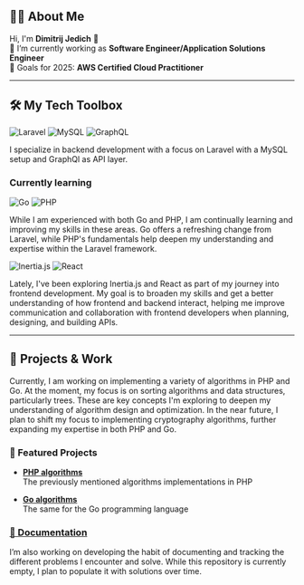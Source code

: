 ## 🧑‍💻 About Me

Hi, I'm **Dimitrij Jedich** 👋  
🔭 I’m currently working as **Software Engineer/Application Solutions Engineer**  
🎯 Goals for 2025: **AWS Certified Cloud Practitioner**  

---

## 🛠️ My Tech Toolbox

![Laravel](https://img.shields.io/badge/-Laravel-FF2D20?logo=laravel&logoColor=white&style=plastic)
![MySQL](https://img.shields.io/badge/-MySQL-4479A1?logo=mysql&logoColor=white&style=plastic)
![GraphQL](https://img.shields.io/badge/-GraphQL-E10098?logo=graphql&logoColor=white&style=plastic)

I specialize in backend development with a focus on Laravel with a MySQL setup and GraphQl as API layer.

### Currently learning

![Go](https://img.shields.io/badge/-Go-00ADD8?logo=go&logoColor=white&style=platic)
![PHP](https://img.shields.io/badge/-PHP-8993BE?logo=php&logoColor=white&style=plastic)

While I am experienced with both Go and PHP, I am continually learning and improving my skills in these areas. Go offers a refreshing change from Laravel, while PHP's fundamentals help deepen my understanding and expertise within the Laravel framework.

![Inertia.js](https://img.shields.io/badge/-Inertia.js-4B8F8C?logo=inertia&logoColor=white&style=plastic)
![React](https://img.shields.io/badge/-React-61DAFB?logo=react&logoColor=white&style=plastic)

Lately, I've been exploring Inertia.js and React as part of my journey into frontend development. My goal is to broaden my skills and get a better understanding of how frontend and backend interact, helping me improve communication and collaboration with frontend developers when planning, designing, and building APIs.

---

## 🚀 Projects & Work

Currently, I am working on implementing a variety of algorithms in PHP and Go. At the moment, my focus is on sorting algorithms and data structures, particularly trees. These are key concepts I'm exploring to deepen my understanding of algorithm design and optimization. In the near future, I plan to shift my focus to implementing cryptography algorithms, further expanding my expertise in both PHP and Go.

### 📌 Featured Projects

- **[PHP algorithms](https://github.com/FaSe22/phpalgorithms)**  
  The previously mentioned algorithms implementations in PHP

- **[Go algorithms](https://github.com/dimitrijjedich/go-algorithms)**  
  The same for the Go programming language

### [📑 Documentation](https://github.com/dimitrijjedich/Documentation/)

I’m also working on developing the habit of documenting and tracking the different problems I encounter and solve. While this repository is currently empty, I plan to populate it with solutions over time.
